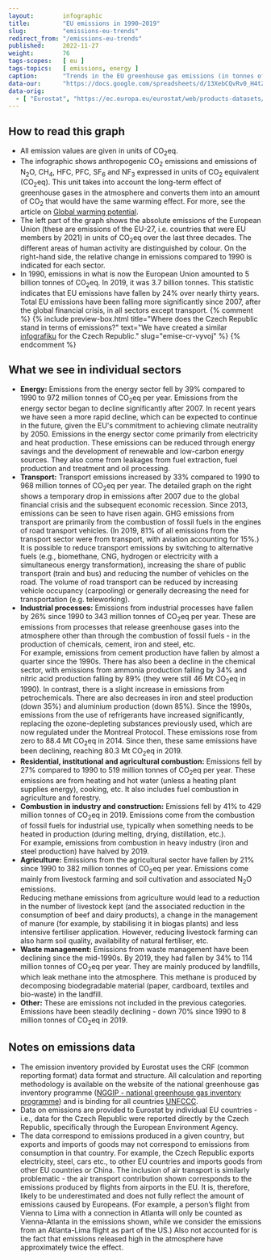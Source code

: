 ```yaml
---
layout:        infographic
title:         "EU emissions in 1990–2019"
slug:          "emissions-eu-trends"
redirect_from: "/emissions-eu-trends"
published:     2022-11-27
weight:        76
tags-scopes:   [ eu ]
tags-topics:   [ emissions, energy ]
caption:       "Trends in the EU greenhouse gas emissions (in tonnes of CO2 equivalent) per sector, and their relative changes over the years. The total EU emissions in 1990 (5 billion tonnes of CO2eq) dropped by one quarter before 2019 (3.7 billion tonnes of CO2eq)."
data-our:      "https://docs.google.com/spreadsheets/d/13XebCQvRv0_H4tZSH09_nt_4yd9rSdTwaCyMJfx6AT0/edit?usp=sharing"
data-orig:
  - [ "Eurostat", "https://ec.europa.eu/eurostat/web/products-datasets/-/ENV_AIR_GGE" ]
---
```


## How to read this graph

* All emission values are given in units of <glossary id="co2eq">CO<sub>2</sub>eq</glossary>.
* The infographic shows <glossary id="anthropogenicgreenhousegases">anthropogenic CO<sub>2</sub> emissions</glossary> and emissions of N<sub>2</sub>O, CH<sub>4</sub>, HFC, PFC, SF<sub>6</sub> and NF<sub>3</sub> expressed in units of CO<sub>2</sub> equivalent (CO<sub>2</sub>eq). This unit takes into account the long-term effect of greenhouse gases in the atmosphere and converts them into an amount of CO<sub>2</sub> that would have the same warming effect. For more, see the article on [Global warming potential](https://en.wikipedia.org/wiki/Global_warming_potential).
* The left part of the graph shows the absolute emissions of the European Union (these are emissions of the EU-27, i.e. countries that were EU members by 2021) in units of CO<sub>2</sub>eq over the last three decades. The different areas of human activity are distinguished by colour. On the right-hand side, the relative change in emissions compared to 1990 is indicated for each sector.
* In 1990, emissions in what is now the European Union amounted to 5 billion tonnes of CO<sub>2</sub>eq. In 2019, it was 3.7 billion tonnes. This statistic indicates that EU emissions have fallen by 24% over nearly thirty years. Total EU emissions have been falling more significantly since 2007, after the global financial crisis, in all sectors except transport.
{% comment %}
{% include preview-box.html
    title="Where does the Czech Republic stand in terms of emissions?"
    text="We have created a similar [infografiku](/infografiky/emise-cr-vyvoj) for the Czech Republic."
    slug="emise-cr-vyvoj"
%}
{% endcomment %}

## What we see in individual sectors

* __Energy:__ Emissions from the energy sector fell by 39% compared to 1990 to 972 million tonnes of CO<sub>2</sub>eq per year. Emissions from the energy sector began to decline significantly after 2007. In recent years we have seen a more rapid decline, which can be expected to continue in the future, given the EU's commitment to achieving <glossary id="co2eq">climate neutrality</glossary> by 2050.
Emissions in the energy sector come primarily from electricity and heat production. These emissions can be reduced through energy savings and the development of renewable and low-carbon energy sources. They also come from leakages from fuel extraction, fuel production and treatment and oil processing.
* __Transport:__ Transport emissions increased by 33% compared to 1990 to 968 million tonnes of CO<sub>2</sub>eq per year. The detailed graph on the right shows a temporary drop in emissions after 2007 due to the global financial crisis and the subsequent economic recession. Since 2013, emissions can be seen to have risen again. GHG emissions from transport are primarily from the combustion of fossil fuels in the engines of road transport vehicles. (In 2019, 81% of all emissions from the transport sector were from transport, with aviation accounting for 15%.)
It is possible to reduce transport emissions by switching to alternative fuels (e.g., biomethane, CNG, hydrogen or electricity with a simultaneous energy transformation), increasing the share of public transport (train and bus) and reducing the number of vehicles on the road. The volume of road transport can be reduced by increasing vehicle occupancy (carpooling) or generally decreasing the need for transportation (e.g. teleworking).
* __Industrial processes:__ Emissions from industrial processes have fallen by 26% since 1990 to 343 million tonnes of CO<sub>2</sub>eq per year. These are emissions from processes that release greenhouse gases into the atmosphere other than through the combustion of fossil fuels - in the production of chemicals, cement, iron and steel, etc.  
For example, emissions from cement production have fallen by almost a quarter since the 1990s. There has also been a decline in the chemical sector, with emissions from ammonia production falling by 34% and nitric acid production falling by 89% (they were still 46 Mt CO<sub>2</sub>eq in 1990). In contrast, there is a slight increase in emissions from petrochemicals. There are also decreases in iron and steel production (down 35%) and aluminium production (down 85%). Since the 1990s, emissions from the use of refrigerants have increased significantly, replacing the ozone-depleting substances previously used, which are now regulated under the Montreal Protocol. These emissions rose from zero to 88.4 Mt CO<sub>2</sub>eq in 2014. Since then, these same emissions have been declining, reaching 80.3 Mt CO<sub>2</sub>eq in 2019.
* __Residential, institutional and agricultural combustion:__ Emissions fell by 27% compared to 1990 to 519 million tonnes of CO<sub>2</sub>eq per year. These emissions are from heating and hot water (unless a heating plant supplies energy), cooking, etc. It also includes fuel combustion in agriculture and forestry.
* __Combustion in industry and construction:__ Emissions fell by 41% to 429 million tonnes of CO<sub>2</sub>eq in 2019. Emissions come from the combustion of fossil fuels for industrial use, typically when something needs to be heated in production (during melting, drying, distillation, etc.).  
For example, emissions from combustion in heavy industry (iron and steel production) have halved by 2019.
* __Agriculture:__ Emissions from the agricultural sector have fallen by 21% since 1990 to 382 million tonnes of CO<sub>2</sub>eq per year. Emissions come mainly from livestock farming and soil cultivation and associated N<sub>2</sub>O emissions.  
Reducing methane emissions from agriculture would lead to a reduction in the number of livestock kept (and the associated reduction in the consumption of beef and dairy products), a change in the management of manure (for example, by stabilising it in biogas plants) and less intensive fertiliser application. However, reducing livestock farming can also harm soil quality, availability of natural fertiliser, etc.  
* __Waste management:__ Emissions from waste management have been declining since the mid-1990s. By 2019, they had fallen by 34% to 114 million tonnes of CO<sub>2</sub>eq per year. They are mainly produced by landfills, which leak methane into the atmosphere. This methane is produced by decomposing biodegradable material (paper, cardboard, textiles and bio-waste) in the landfill.
* __Other:__ These are emissions not included in the previous categories. Emissions have been steadily declining - down 70% since 1990 to 8 million tonnes of CO<sub>2</sub>eq in 2019.

## Notes on emissions data

* The emission inventory provided by Eurostat uses the CRF (common reporting format) data format and structure. All calculation and reporting methodology is available on the website of the national greenhouse gas inventory programme ([NGGIP - national greenhouse gas inventory programme](https://www.ipcc-nggip.iges.or.jp/)) and is binding for all countries [UNFCCC](https://en.wikipedia.org/wiki/United_Nations_Framework_Convention_on_Climate_Change).
* Data on emissions are provided to Eurostat by individual EU countries - i.e., data for the Czech Republic were reported directly by the Czech Republic, specifically through the European Environment Agency.
* The data correspond to emissions produced in a given country, but exports and imports of goods may not correspond to emissions from consumption in that country. For example, the Czech Republic exports electricity, steel, cars etc., to other EU countries and imports goods from other EU countries or China. The inclusion of air transport is similarly problematic - the air transport contribution shown corresponds to the emissions produced by flights from airports in the EU. It is, therefore, likely to be underestimated and does not fully reflect the amount of emissions caused by Europeans. (For example, a person’s flight from Vienna to Lima with a connection in Atlanta will only be counted as Vienna-Atlanta in the emissions shown, while we consider the emissions from an Atlanta-Lima flight as part of the US.) Also not accounted for is the fact that emissions released high in the atmosphere have approximately twice the effect.
